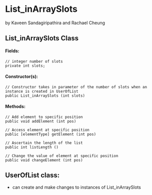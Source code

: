 
# List_inArraySlots
by Kaveen Sandagiripathira and Rachael Cheung

## List_inArraySlots Class
#### Fields:
```
// integer number of slots
private int slots;
```

#### Constructor(s):
```
// Constructor takes in parameter of the number of slots when an instance is created in UserOfList
public List_inArraySlots (int slots)
```

#### Methods:
``` 
// Add element to specific position
public void addElement (int pos)

// Access element at specific position
public [elementType] getElement (int pos)

// Ascertain the length of the list
public int listLength ()

// Change the value of element at specific position
public void changeElement (int pos)
```

## UserOfList class:
 - can create and make changes to instances of List_inArraySlots
 

